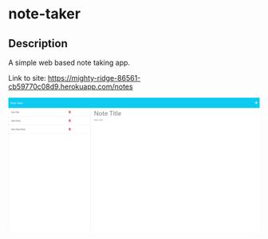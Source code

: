 # note-taker

## Description

A simple web based note taking app.

Link to site: https://mighty-ridge-86561-cb59770c08d9.herokuapp.com/notes

![](./public/assets/images/note_taker_screenshot.png)
